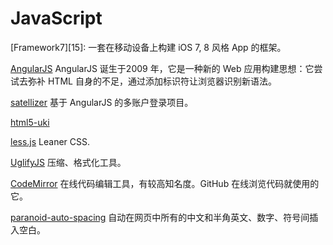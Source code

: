 JavaScript
==========

[Framework7][15]: 一套在移动设备上构建 iOS 7, 8 风格 App 的框架。

[AngularJS](https://github.com/Ju2ender/angular.js)
AngularJS 诞生于2009 年，它是一种新的 Web 应用构建思想：它尝试去弥补 HTML 自身的不足，通过添加标识符让浏览器识别新语法。

[satellizer](https://github.com/sahat/satellizer)
基于 AngularJS 的多账户登录项目。

[html5-uki](https://github.com/bartuer/html5-uki)

[less.js](https://github.com/Ju2ender/less.js)
Leaner CSS.

[UglifyJS](https://github.com/Ju2ender/UglifyJS)
压缩、格式化工具。

[CodeMirror](https://github.com/Ju2ender/CodeMirror)
在线代码编辑工具，有较高知名度。GitHub 在线浏览代码就使用的它。

[paranoid-auto-spacing](https://github.com/Ju2ender/paranoid-auto-spacing)
自动在网页中所有的中文和半角英文、数字、符号间插入空白。
